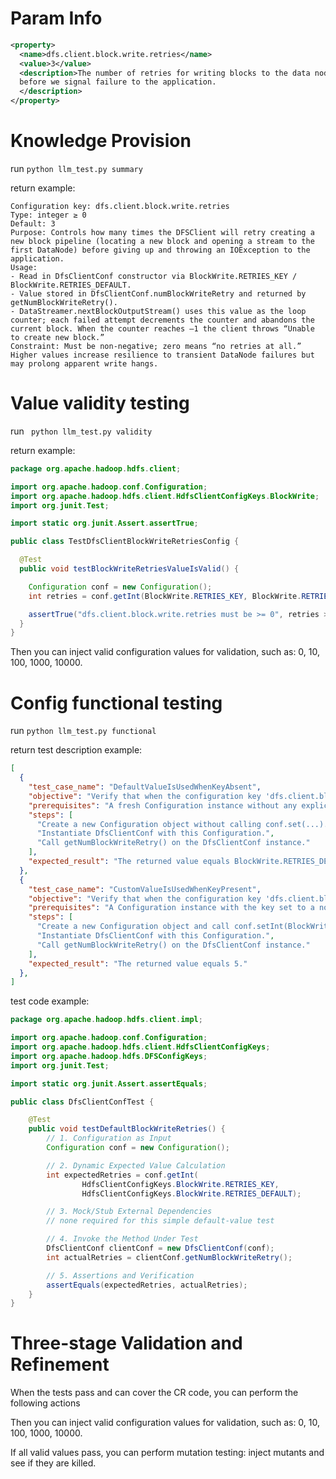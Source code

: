 # Param Info
```xml
<property>
  <name>dfs.client.block.write.retries</name>
  <value>3</value>
  <description>The number of retries for writing blocks to the data nodes, 
  before we signal failure to the application.
  </description>
</property>
```

# Knowledge Provision
run `python llm_test.py summary` 

return example:
```
Configuration key: dfs.client.block.write.retries  
Type: integer ≥ 0  
Default: 3  
Purpose: Controls how many times the DFSClient will retry creating a new block pipeline (locating a new block and opening a stream to the first DataNode) before giving up and throwing an IOException to the application.  
Usage:  
- Read in DfsClientConf constructor via BlockWrite.RETRIES_KEY / BlockWrite.RETRIES_DEFAULT.  
- Value stored in DfsClientConf.numBlockWriteRetry and returned by getNumBlockWriteRetry().  
- DataStreamer.nextBlockOutputStream() uses this value as the loop counter; each failed attempt decrements the counter and abandons the current block. When the counter reaches –1 the client throws “Unable to create new block.”  
Constraint: Must be non-negative; zero means “no retries at all.” Higher values increase resilience to transient DataNode failures but may prolong apparent write hangs.
```

# Value validity testing
run ` python llm_test.py validity`

return example:
```java
package org.apache.hadoop.hdfs.client;

import org.apache.hadoop.conf.Configuration;
import org.apache.hadoop.hdfs.client.HdfsClientConfigKeys.BlockWrite;
import org.junit.Test;

import static org.junit.Assert.assertTrue;

public class TestDfsClientBlockWriteRetriesConfig {

  @Test
  public void testBlockWriteRetriesValueIsValid() {

    Configuration conf = new Configuration();
    int retries = conf.getInt(BlockWrite.RETRIES_KEY, BlockWrite.RETRIES_DEFAULT);

    assertTrue("dfs.client.block.write.retries must be >= 0", retries >= 0);
  }
}
```
Then you can inject valid configuration values for validation, such as: 0, 10, 100, 1000, 10000.
# Config functional testing

run `python llm_test.py functional`

return test description example:
```json
[
  {
    "test_case_name": "DefaultValueIsUsedWhenKeyAbsent",
    "objective": "Verify that when the configuration key 'dfs.client.block.write.retries' is not explicitly set, the default value of 3 is used in DfsClientConf.",
    "prerequisites": "A fresh Configuration instance without any explicit overrides for the key.",
    "steps": [
      "Create a new Configuration object without calling conf.set(...).",
      "Instantiate DfsClientConf with this Configuration.",
      "Call getNumBlockWriteRetry() on the DfsClientConf instance."
    ],
    "expected_result": "The returned value equals BlockWrite.RETRIES_DEFAULT (3)."
  },
  {
    "test_case_name": "CustomValueIsUsedWhenKeyPresent",
    "objective": "Verify that when the configuration key 'dfs.client.block.write.retries' is explicitly set, that value is used instead of the default.",
    "prerequisites": "A Configuration instance with the key set to a non-default value (e.g., 5).",
    "steps": [
      "Create a new Configuration object and call conf.setInt(BlockWrite.RETRIES_KEY, 5).",
      "Instantiate DfsClientConf with this Configuration.",
      "Call getNumBlockWriteRetry() on the DfsClientConf instance."
    ],
    "expected_result": "The returned value equals 5."
  },
]
```

test code example:
```java
package org.apache.hadoop.hdfs.client.impl;

import org.apache.hadoop.conf.Configuration;
import org.apache.hadoop.hdfs.client.HdfsClientConfigKeys;
import org.apache.hadoop.hdfs.DFSConfigKeys;
import org.junit.Test;

import static org.junit.Assert.assertEquals;

public class DfsClientConfTest {

    @Test
    public void testDefaultBlockWriteRetries() {
        // 1. Configuration as Input
        Configuration conf = new Configuration();

        // 2. Dynamic Expected Value Calculation
        int expectedRetries = conf.getInt(
                HdfsClientConfigKeys.BlockWrite.RETRIES_KEY,
                HdfsClientConfigKeys.BlockWrite.RETRIES_DEFAULT);

        // 3. Mock/Stub External Dependencies
        // none required for this simple default-value test

        // 4. Invoke the Method Under Test
        DfsClientConf clientConf = new DfsClientConf(conf);
        int actualRetries = clientConf.getNumBlockWriteRetry();

        // 5. Assertions and Verification
        assertEquals(expectedRetries, actualRetries);
    }
}
```

# Three-stage Validation and Refinement

When the tests pass and can cover the CR code, you can perform the following actions

Then you can inject valid configuration values for validation, such as: 0, 10, 100, 1000, 10000.

If all valid values pass, you can perform mutation testing: inject mutants and see if they are killed.